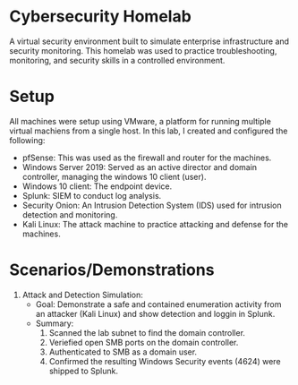 # Cybersecurity Homelab
A virtual security environment built to simulate enterprise infrastructure and security monitoring. This homelab was used to practice troubleshooting, monitoring, and security skills in a controlled environment. 

# Setup
All machines were setup using VMware, a platform for running multiple virtual machiens from a single host. In this lab, I created and configured the following:
- pfSense: This was used as the firewall and router for the machines.
- Windows Server 2019: Served as an active director and domain controller, managing the windows 10 client (user).
- Windows 10 client: The endpoint device.
- Splunk: SIEM to conduct log analysis.
- Security Onion: An Intrusion Detection System (IDS) used for intrusion detection and monitoring.
- Kali Linux: The attack machine to practice attacking and defense for the machines.

# Scenarios/Demonstrations
1. Attack and Detection Simulation:
   - Goal: Demonstrate a safe and contained enumeration activity from an attacker (Kali Linux) and show detection and loggin in Splunk.
   - Summary:
       1. Scanned the lab subnet to find the domain controller.
       2. Veriefied open SMB ports on the domain controller.
       3. Authenticated to SMB as a domain user.
       4. Confirmed the resulting Windows Security events (4624) were shipped to Splunk. 
   
